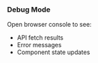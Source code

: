 ### Debug Mode

Open browser console to see:

- API fetch results
- Error messages
- Component state updates
